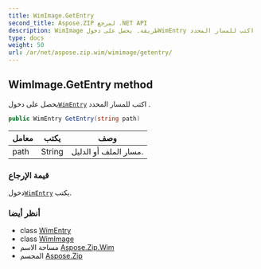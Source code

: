 ```yaml
---
title: WimImage.GetEntry
second_title: Aspose.ZIP لمرجع .NET API
description: WimImage طريقة. يحصل على دخولWimEntry اكتب للمسار المحدد .
type: docs
weight: 50
url: /ar/net/aspose.zip.wim/wimimage/getentry/
---
```

## WimImage.GetEntry method

يحصل على دخول[`WimEntry`](../../wimentry/) اكتب للمسار المحدد .

```csharp
public WimEntry GetEntry(string path)
```

| معامل | يكتب | وصف |
| --- | --- | --- |
| path | String | مسار الملف أو الدليل. |

### قيمة الإرجاع

دخول[`WimEntry`](../../wimentry/) يكتب.

### أنظر أيضا

* class [WimEntry](../../wimentry/)
* class [WimImage](../)
* مساحة الاسم [Aspose.Zip.Wim](../../wimimage/)
* المجسم [Aspose.Zip](../../../)


